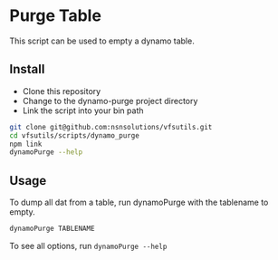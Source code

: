 # Purge Table

This script can be used to empty a dynamo table.

## Install

- Clone this repository
- Change to the dynamo-purge project directory
- Link the script into your bin path

```bash
git clone git@github.com:nsnsolutions/vfsutils.git
cd vfsutils/scripts/dynamo_purge
npm link
dynamoPurge --help
```

## Usage

To dump all dat from a table, run dynamoPurge with the tablename to empty.

```bash
dynamoPurge TABLENAME
```

To see all options, run `dynamoPurge --help`

